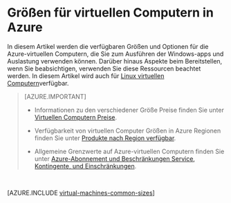 <properties
 pageTitle="Virtueller Windows-Computer Größen | Microsoft Azure"
 description="Listet die verschiedenen Größen für Windows-virtuellen Computern in Azure verfügbar."
 services="virtual-machines-windows"
 documentationCenter=""
 authors="cynthn"
 manager="timlt"
 editor=""
 tags="azure-resource-manager,azure-service-management"/>

<tags
ms.service="virtual-machines-windows"
 ms.devlang="na"
 ms.topic="article"
 ms.tgt_pltfrm="vm-windows"
 ms.workload="infrastructure-services"
 ms.date="09/21/2016"
 ms.author="cynthn"/>

# <a name="sizes-for-virtual-machines-in-azure"></a>Größen für virtuellen Computern in Azure

In diesem Artikel werden die verfügbaren Größen und Optionen für die Azure-virtuellen Computern, die Sie zum Ausführen der Windows-apps und Auslastung verwenden können. Darüber hinaus Aspekte beim Bereitstellen, wenn Sie beabsichtigen, verwenden Sie diese Ressourcen beachtet werden.  In diesem Artikel wird auch für [Linux virtuellen Computern](virtual-machines-linux-sizes.md)verfügbar.

>[AZURE.IMPORTANT] 
>
>- Informationen zu den verschiedener Größe Preise finden Sie unter [Virtuellen Computern Preise](https://azure.microsoft.com/pricing/details/virtual-machines/#Windows). 
>
>- Verfügbarkeit von virtuellen Computer Größen in Azure Regionen finden Sie unter [Produkte nach Region verfügbar](https://azure.microsoft.com/regions/services/).
>
>- Allgemeine Grenzwerte auf Azure-virtuellen Computern finden Sie unter [Azure-Abonnement und Beschränkungen Service, Kontingente, und Einschränkungen](../azure-subscription-service-limits.md).
<br>    

[AZURE.INCLUDE [virtual-machines-common-sizes](../../includes/virtual-machines-common-sizes.md)]

